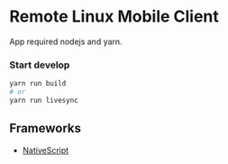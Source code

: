 # Remote Linux Mobile Client

App required nodejs and yarn.


### Start develop
```sh
yarn run build
# or
yarn run livesync
```

## Frameworks

- [NativeScript](https://www.nativescript.org/)

